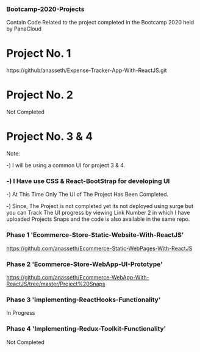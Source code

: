 ### Bootcamp-2020-Projects
Contain Code Related to the project completed in the Bootcamp 2020 held by PanaCloud

# Project No. 1
https://github/anasseth/Expense-Tracker-App-With-ReactJS.git

# Project No. 2
Not Completed

# Project No. 3 & 4
Note:

-) I will be using a common UI for project 3 & 4.

### -) I Have use CSS & React-BootStrap for developing UI 

-) At This Time Only The UI of The Project Has Been Completed.

-) Since, The Project is not completed yet its not deployed using surge but you can Track The UI progress by viewing Link Number 2 in        which I have uploaded Projects Snaps and the code is also available in the same repo. 


### Phase 1 'Ecommerce-Store-Static-Website-With-ReactJS'
https://github.com/anasseth/Ecommerce-Static-WebPages-With-ReactJS

### Phase 2 'Ecommerce-Store-WebApp-UI-Prototype'
https://github.com/anasseth/Ecommerce-WebApp-With-ReactJS/tree/master/Project%20Snaps

### Phase 3 'Implementing-ReactHooks-Functionality'
In Progress

### Phase 4 'Implementing-Redux-Toolkit-Functionality'
Not Completed

